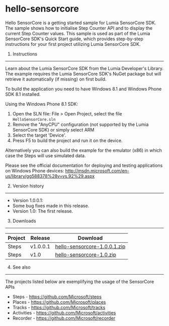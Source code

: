 hello-sensorcore
================

Hello SensorCore is a getting started sample for Lumia SensorCore SDK. The sample shows how to initialise Step Counter API and to display the current Step Counter values. This sample is used as part of the Lumia SensorCore SDK's Quick Start guide, which provides step-by-step instructions for your first project utilizing Lumia SensorCore SDK.
 

1. Instructions
--------------------------------------------------------------------------------

Learn about the Lumia SensorCore SDK from the Lumia Developer's Library. The
example requires the Lumia SensorCore SDK's NuGet package but will retrieve it
automatically (if missing) on first build.

To build the application you need to have Windows 8.1 and Windows Phone SDK 8.1
installed.

Using the Windows Phone 8.1 SDK:

1. Open the SLN file: File > Open Project, select the file `HelloSensorCore.sln`
2. Remove the "AnyCPU" configuration (not supported by the Lumia SensorCore SDK)
or simply select ARM
3. Select the target 'Device'.
4. Press F5 to build the project and run it on the device.

Alternatively you can also build the example for the emulator (x86) in which case
the Steps will use simulated data.

Please see the official documentation for
deploying and testing applications on Windows Phone devices:
http://msdn.microsoft.com/en-us/library/gg588378%28v=vs.92%29.aspx

2. Version history
--------------------------------------------------------------------------------

* Version 1.0.0.1: 
 * Some bug fixes made in this release.
* Version 1.0: The first release.

3. Downloads
---------

| Project | Release | Download |
| ------- | --------| -------- |
| Steps | v1.0.0.1 | [hello-sensorcore-1.0.0.1.zip](https://github.com/Microsoft/hello-sensorcore/archive/v1.0.0.1.zip) |
| Steps | v1.0 | [hello-sensorcore-1.0.zip](https://github.com/Microsoft/hello-sensorcore/archive/v1.0.zip) |

4. See also
--------------------------------------------------------------------------------

The projects listed below are exemplifying the usage of the SensorCore APIs

* Steps -  https://github.com/Microsoft/steps
* Places - https://github.com/Microsoft/places
* Tracks - https://github.com/Microsoft/tracks
* Activities - https://github.com/Microsoft/activities
* Recorder - https://github.com/Microsoft/recorder
